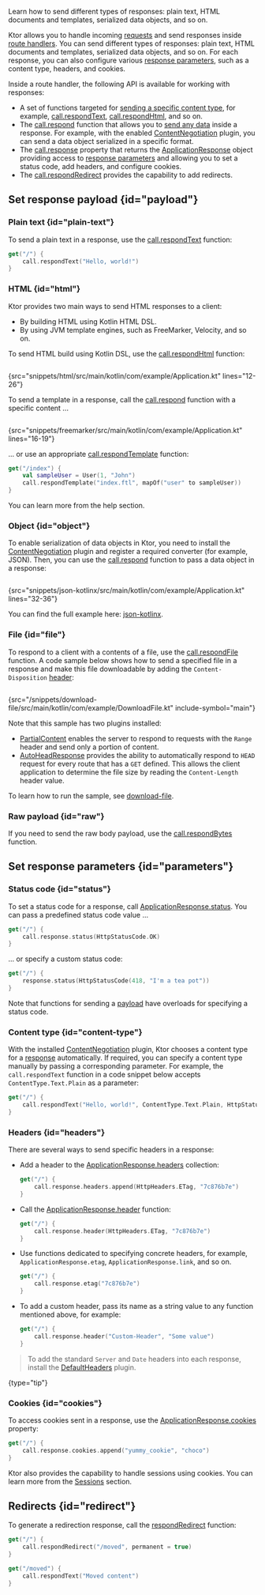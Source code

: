 [//]: # (title: Sending responses)

<link-summary>Learn how to send different types of responses: plain text, HTML documents and templates, serialized data objects, and so on.</link-summary>

Ktor allows you to handle incoming [requests](requests.md) and send responses inside [route handlers](Routing_in_Ktor.md#define_route). You can send different types of responses: plain text, HTML documents and templates, serialized data objects, and so on. For each response, you can also configure various [response parameters](#parameters), such as a content type, headers, and cookies.

Inside a route handler, the following API is available for working with responses:
* A set of functions targeted for [sending a specific content type](#payload), for example, [call.respondText](https://api.ktor.io/ktor-server/ktor-server-core/io.ktor.server.response/respond-text.html), [call.respondHtml](https://api.ktor.io/ktor-server/ktor-server-plugins/ktor-server-html-builder/io.ktor.server.html/respond-html.html), and so on. 
* The [call.respond](https://api.ktor.io/ktor-server/ktor-server-core/io.ktor.server.response/respond.html) function that allows you to [send any data](#payload) inside a response. For example, with the enabled [ContentNegotiation](serialization.md) plugin, you can send a data object serialized in a specific format.
* The [call.response](https://api.ktor.io/ktor-server/ktor-server-core/io.ktor.server.application/-application-call/response.html) property that returns the [ApplicationResponse](https://api.ktor.io/ktor-server/ktor-server-core/io.ktor.server.response/-application-response/index.html) object providing access to [response parameters](#parameters) and allowing you to set a status code, add headers, and configure cookies.
* The [call.respondRedirect](https://api.ktor.io/ktor-server/ktor-server-core/io.ktor.server.response/respond-redirect.html) provides the capability to add redirects.


## Set response payload {id="payload"}
### Plain text {id="plain-text"}
To send a plain text in a response, use the [call.respondText](https://api.ktor.io/ktor-server/ktor-server-core/io.ktor.server.response/respond-text.html) function:
```kotlin
get("/") {
    call.respondText("Hello, world!")
}
```

### HTML {id="html"}
Ktor provides two main ways to send HTML responses to a client:
* By building HTML using Kotlin HTML DSL.
* By using JVM template engines, such as FreeMarker, Velocity, and so on.

To send HTML build using Kotlin DSL, use the [call.respondHtml](https://api.ktor.io/ktor-server/ktor-server-plugins/ktor-server-html-builder/io.ktor.server.html/respond-html.html) function:
```kotlin
```
{src="snippets/html/src/main/kotlin/com/example/Application.kt" lines="12-26"}

To send a template in a response, call the [call.respond](https://api.ktor.io/ktor-server/ktor-server-core/io.ktor.server.response/respond.html) function with a specific content ...
```kotlin
```
{src="snippets/freemarker/src/main/kotlin/com/example/Application.kt" lines="16-19"}

... or use an appropriate [call.respondTemplate](https://api.ktor.io/ktor-server/ktor-server-plugins/ktor-server-freemarker/io.ktor.server.freemarker/respond-template.html) function: 
```kotlin
get("/index") {
    val sampleUser = User(1, "John")
    call.respondTemplate("index.ftl", mapOf("user" to sampleUser))
}
```
You can learn more from the [](Working_with_views.md) help section.


### Object {id="object"}
To enable serialization of data objects in Ktor, you need to install the [ContentNegotiation](serialization.md) plugin and register a required converter (for example, JSON). Then, you can use the [call.respond](https://api.ktor.io/ktor-server/ktor-server-core/io.ktor.server.response/respond.html) function to pass a data object in a response:

```kotlin
```
{src="snippets/json-kotlinx/src/main/kotlin/com/example/Application.kt" lines="32-36"}

You can find the full example here: [json-kotlinx](https://github.com/ktorio/ktor-documentation/tree/%current-branch%/codeSnippets/snippets/json-kotlinx).


### File {id="file"}
To respond to a client with a contents of a file, use the [call.respondFile](https://api.ktor.io/ktor-server/ktor-server-core/io.ktor.server.response/respond-file.html) function. A code sample below shows how to send a specified file in a response and make this file downloadable by adding the `Content-Disposition` [header](#headers):
```kotlin
```
{src="/snippets/download-file/src/main/kotlin/com/example/DownloadFile.kt" include-symbol="main"}

Note that this sample has two plugins installed:
- [PartialContent](partial-content.md) enables the server to respond to requests with the `Range` header and send only a portion of content.
- [AutoHeadResponse](autoheadresponse.md) provides the ability to automatically respond to `HEAD` request for every route that has a `GET` defined. This allows the client application to determine the file size by reading the `Content-Length` header value.

To learn how to run the sample, see [download-file](https://github.com/ktorio/ktor-documentation/tree/%current-branch%/codeSnippets/snippets/download-file).


### Raw payload {id="raw"}
If you need to send the raw body payload, use the [call.respondBytes](https://api.ktor.io/ktor-server/ktor-server-core/io.ktor.server.response/respond-bytes.html) function.


## Set response parameters {id="parameters"}
### Status code {id="status"}
To set a status code for a response, call [ApplicationResponse.status](https://api.ktor.io/ktor-server/ktor-server-core/io.ktor.server.response/-application-response/status.html). You can pass a predefined status code value ...
```kotlin
get("/") {
    call.response.status(HttpStatusCode.OK)
}
```
... or specify a custom status code:
```kotlin
get("/") {
    response.status(HttpStatusCode(418, "I'm a tea pot"))
}
```

Note that functions for sending a [payload](#payload) have overloads for specifying a status code.

### Content type {id="content-type"}
With the installed [ContentNegotiation](serialization.md) plugin, Ktor chooses a content type for a [response](#payload) automatically. If required, you can specify a content type manually by passing a corresponding parameter. For example, the `call.respondText` function in a code snippet below accepts `ContentType.Text.Plain` as a parameter:
```kotlin
get("/") {
    call.respondText("Hello, world!", ContentType.Text.Plain, HttpStatusCode.OK)
}
```

### Headers {id="headers"}
There are several ways to send specific headers in a response:
* Add a header to the [ApplicationResponse.headers](https://api.ktor.io/ktor-server/ktor-server-core/io.ktor.server.response/-application-response/headers.html) collection:
   ```kotlin
   get("/") {
       call.response.headers.append(HttpHeaders.ETag, "7c876b7e")
   }
   ```
  
* Call the [ApplicationResponse.header](https://api.ktor.io/ktor-server/ktor-server-core/io.ktor.server.response/header.html) function:
   ```kotlin
   get("/") {
       call.response.header(HttpHeaders.ETag, "7c876b7e")
   }
   ```
  
* Use functions dedicated to specifying concrete headers, for example, `ApplicationResponse.etag`, `ApplicationResponse.link`, and so on.
   ```kotlin
   get("/") {
       call.response.etag("7c876b7e")
   }
   ```
  
* To add a custom header, pass its name as a string value to any function mentioned above, for example:
   ```kotlin
   get("/") {
       call.response.header("Custom-Header", "Some value")
   }
   ```

> To add the standard `Server` and `Date` headers into each response, install the [DefaultHeaders](default_headers.md) plugin.
>
{type="tip"}

### Cookies {id="cookies"}
To access cookies sent in a response, use the [ApplicationResponse.cookies](https://api.ktor.io/ktor-server/ktor-server-core/io.ktor.server.response/-application-response/cookies.html) property:
```kotlin
get("/") {
    call.response.cookies.append("yummy_cookie", "choco")
}
```
Ktor also provides the capability to handle sessions using cookies. You can learn more from the [Sessions](sessions.md) section.


## Redirects {id="redirect"}
To generate a redirection response, call the [respondRedirect](https://api.ktor.io/ktor-server/ktor-server-core/io.ktor.server.response/respond-redirect.html) function:
```kotlin
get("/") {
    call.respondRedirect("/moved", permanent = true)
}

get("/moved") {
    call.respondText("Moved content")
}
```
